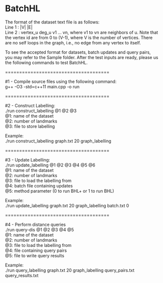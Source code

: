 # BatchHL

<!-- This is the implementation of the paper "BatchHL-Answering Distance Queries on Batch-Dynamic Networks at scale", currently under review in SIGMOD. -->

The format of the dataset text file is as follows: <br/>
Line 1 : |V| |E| <br/>
Line 2 : vertex_u deg_u v1 ... vn, where v1 to vn are neighbors of u. Note that the vertex id are from 0 to (V-1), where V is the number of vertices. There are no self loops in the graph, i.e., no edge from any vertex to itself. 

To see the accepted format for datasets, batch updates and query pairs, you may refer to the Sample folder. After the test inputs are ready, please us the following commands to test BatchHL.

=====================================

#1 - Compile source files using the following command:<br/>
g++ -O3 -std=c++11 main.cpp -o run

=====================================

#2 - Construct Labelling:<br/>
./run construct_labelling @1 @2 @3<br/>
@1: name of the dataset<br/>
@2: number of landmarks<br/>
@3: file to store labelling

Example:<br/>
./run construct_labelling graph.txt 20 graph_labelling

=====================================

#3 - Update Labelling:<br/>
./run update_labelling @1 @2 @3 @4 @5 @6<br/>
@1: name of the dataset<br/>
@2: number of landmarks<br/>
@3: file to load the labelling from<br/>
@4: batch file containing updates<br/>
@5: method parameter (0 to run BHL+ or 1 to run BHL)<br/>

Example:<br/>
./run update_labelling graph.txt 20 graph_labelling batch.txt 0

=====================================

#4 - Perform distance queries<br/>
./run query-dis @1 @2 @3 @4 @5<br/>
@1: name of the dataset<br/>
@2: number of landmarks<br/>
@3: file to load the labelling from<br/>
@4: file containing query pairs<br/>
@5: file to write query results<br/>

Example:<br/>
./run query_labelling graph.txt 20 graph_labelling query_pairs.txt query_results.txt









